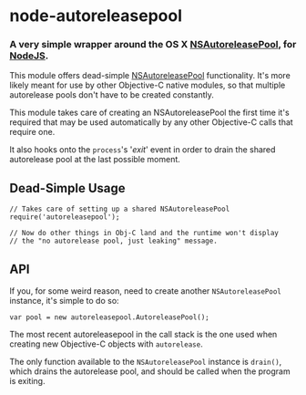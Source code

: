 node-autoreleasepool
====================
### A very simple wrapper around the OS X [NSAutoreleasePool][], for [NodeJS][Node].


This module offers dead-simple [NSAutoreleasePool] functionality. It's more likely
meant for use by other Objective-C native modules, so that multiple autorelease
pools don't have to be created constantly.

This module takes care of creating an NSAutoreleasePool the first time it's required
that may be used automatically by any other Objective-C calls that require one.

It also hooks onto the `process`'s '_exit_' event in order to drain the shared
autorelease pool at the last possible moment.


Dead-Simple Usage
-----------------

    // Takes care of setting up a shared NSAutoreleasePool
    require('autoreleasepool');

    // Now do other things in Obj-C land and the runtime won't display
    // the "no autorelease pool, just leaking" message.


API
---

If you, for some weird reason, need to create another `NSAutoreleasePool`
instance, it's simple to do so:

    var pool = new autoreleasepool.AutoreleasePool();

The most recent autoreleasepool in the call stack is the one used when creating
new Objective-C objects with `autorelease`.

The only function available to the `NSAutoreleasePool` instance is `drain()`,
which drains the autorelease pool, and should be called when the program is
exiting.


[Node]: http://nodejs.org
[NSAutoreleasePool]: http://developer.apple.com/library/mac/documentation/Cocoa/Reference/Foundation/Classes/NSAutoreleasePool_Class/Reference/Reference.html
